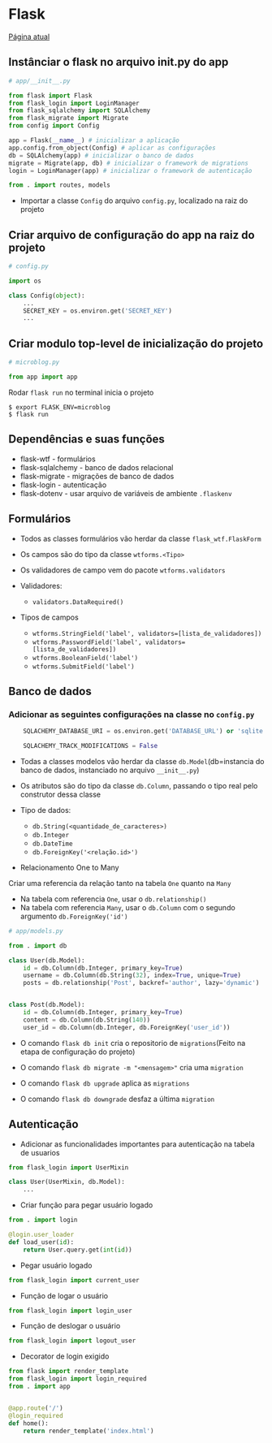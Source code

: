 # Flask

[Página atual](https://blog.miguelgrinberg.com/post/the-flask-mega-tutorial-part-v-user-logins)

## Instânciar o flask no arquivo __init__.py do app


```python
# app/__init__.py

from flask import Flask
from flask_login import LoginManager
from flask_sqlalchemy import SQLAlchemy
from flask_migrate import Migrate
from config import Config

app = Flask(__name__) # inicializar a aplicação
app.config.from_object(Config) # aplicar as configurações
db = SQLAlchemy(app) # inicializar o banco de dados
migrate = Migrate(app, db) # inicializar o framework de migrations
login = LoginManager(app) # inicializar o framework de autenticação

from . import routes, models
```

* Importar a classe `Config` do arquivo `config.py`, localizado na raiz do projeto

## Criar arquivo de configuração do app na raiz do projeto

```python
# config.py

import os

class Config(object):
    ...
    SECRET_KEY = os.environ.get('SECRET_KEY')
    ...
```

## Criar modulo top-level de inicialização do projeto

```python
# microblog.py

from app import app

```

Rodar `flask run` no terminal inicia o projeto

```shell
$ export FLASK_ENV=microblog
$ flask run
```

## Dependências e suas funções

* flask-wtf - formulários
* flask-sqlalchemy - banco de dados relacional
* flask-migrate - migrações de banco de dados
* flask-login - autenticação
* flask-dotenv - usar arquivo de variáveis de ambiente `.flaskenv`


## Formulários

* Todos as classes formulários vão herdar da classe `flask_wtf.FlaskForm`

* Os campos são do tipo da classe `wtforms.<Tipo>`

* Os validadores de campo vem do pacote `wtforms.validators`

* Validadores:

    * `validators.DataRequired()`

* Tipos de campos

    * `wtforms.StringField('label', validators=[lista_de_validadores])`
    * `wtforms.PasswordField('label', validators=[lista_de_validadores])`
    * `wtforms.BooleanField('label')`
    * `wtforms.SubmitField('label')`

## Banco de dados

### Adicionar as seguintes configurações na classe no `config.py`

```python
    SQLACHEMY_DATABASE_URI = os.environ.get('DATABASE_URL') or 'sqlite:///' + os.path.join(BASEDIR, 'app.db')

    SQLACHEMY_TRACK_MODIFICATIONS = False
```

* Todas a classes modelos vão herdar da classe `db.Model`(db=instancia do banco de dados, instanciado no arquivo `__init__.py`)

* Os atributos são do tipo da classe `db.Column`, passando o tipo real pelo construtor dessa classe

* Tipo de dados:

    * `db.String(<quantidade_de_caracteres>)`
    * `db.Integer`
    * `db.DateTime`
    * `db.ForeignKey('<relação.id>')`

* Relacionamento One to Many

Criar uma referencia da relação tanto na tabela `One` quanto na `Many`

* Na tabela com referencia `One`, usar o `db.relationship()`
* Na tabela com referencia `Many`, usar o `db.Column` com o segundo argumento `db.ForeignKey('id')`

```python
# app/models.py

from . import db

class User(db.Model):
    id = db.Column(db.Integer, primary_key=True)
    username = db.Column(db.String(32), index=True, unique=True)
    posts = db.relationship('Post', backref='author', lazy='dynamic')


class Post(db.Model):
    id = db.Column(db.Integer, primary_key=True)
    content = db.Column(db.String(140))
    user_id = db.Column(db.Integer, db.ForeignKey('user_id'))

```

* O comando `flask db init` cria o repositorio de `migrations`(Feito na etapa de configuração do projeto)

* O comando `flask db migrate -m "<mensagem>"` cria uma `migration`

* O comando `flask db upgrade` aplica as `migrations`

* O comando `flask db downgrade` desfaz a última `migration`

## Autenticação

* Adicionar as funcionalidades importantes para autenticação na tabela de usuarios

```python
from flask_login import UserMixin

class User(UserMixin, db.Model):
    ...

```

* Criar função para pegar usuário logado

```python
from . import login

@login.user_loader
def load_user(id):
    return User.query.get(int(id))
```

* Pegar usuário logado

```python
from flask_login import current_user
```

* Função de logar o usuário

```python
from flask_login import login_user
```

* Função de deslogar o usuário

```python
from flask_login import logout_user
```

* Decorator de login exigido

```python
from flask import render_template
from flask_login import login_required
from . import app


@app.route('/')
@login_required
def home():
    return render_template('index.html')
```
